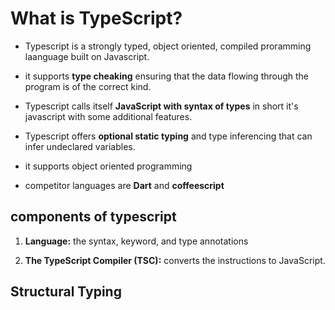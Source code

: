 # What is TypeScript?

- Typescript is a strongly typed, object oriented, compiled proramming laanguage built on Javascript.

- it supports **type cheaking** ensuring that the data flowing through the program is of the correct kind.

- Typescript calls itself **JavaScript with syntax of types** in short it's javascript with some additional features.

- Typescript offers **optional static typing** and type inferencing that can infer undeclared variables.

- it supports object oriented programming

- competitor languages are **Dart** and **coffeescript**

## components of typescript

1. **Language:** the syntax, keyword, and type annotations

2. **The TypeScript Compiler (TSC):** converts the instructions to JavaScript.

## Structural Typing



